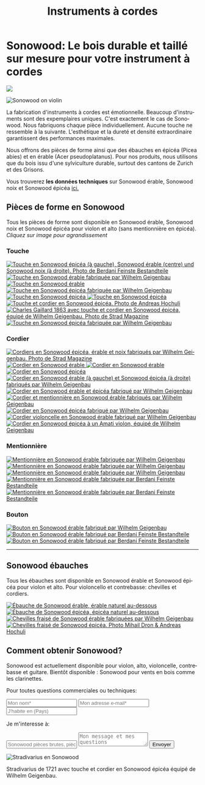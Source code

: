 ﻿---
lang: fr
title: 'Instruments à cordes'
order: 1
---

<div class="full-width-kenburns">
<div class="wrap-bg-image">

# Sonowood: Le bois durable et taillé sur mesure pour votre instrument à cordes

![](/assets/images/arrow-d-white.svg)

</div>
<img srcset="/assets/images/strings/sonowood_fingerboard_spruce_gaillard.JPG"
     src="/assets/images/strings/sonowood_fingerboard_spruce_gaillard.JPG" alt="Sonowood on violin">
</div>

<div class="full-width-grey">
<div class="wrap">

La fabrication d'instruments à cordes est émotionnelle. Beaucoup d'instruments sont des expemplaires uniques. C'est exactement le cas de Sonowood. Nous fabriquons chaque pièce individuellement. Aucune touche ne ressemble à la suivante. L'esthétique et la dureté et densité extraordinaire garantissent des performances maximales.

Nous offrons des pièces de forme ainsi que des ébauches en épicéa (Picea abies) et en érable (Acer pseudoplatanus). Pour nos produits, nous utilisons que du bois issu d'une sylviculture durable, surtout des cantons de Zurich et des Grisons.

Vous trouverez **les données techniques** sur Sonowood érable, Sonowood noix et Sonowood épicéa <a href="/fr/sonowood/#technicaldata">ici.</a>

</div>
</div>

<div class="full-width">
<div class="wrap">

## Pièces de forme en Sonowood

Tous les pièces de forme sont disponible en Sonowood érable, Sonowood noix et Sonowood épicéa pour violon et alto (sans mentionnière en épicéa). <br/>
*Cliquez sur image pour agrandissement*

### Touche

<div class="picturegallery">
  <a href="/assets/images/strings/sonowood_fingerboard_overview.JPG">
    <img src="/assets/images/strings/sonowood_fingerboard_overview.JPG" alt="Touche en Sonowood épicéa (à gauche), Sonowood érable (centre) und Sonowood noix (à droite). Photo de Berdani Feinste Bestandteile">
  </a>    
  <a href="/assets/images/strings/sonowood_fingerboard_maple1.jpg">
    <img src="/assets/images/strings/sonowood_fingerboard_maple1_thumb.jpg" alt="Touche en Sonowood érable fabriquée par Wilhelm Geigenbau">
  </a>
  <a href="/assets/images/strings/sonowood_fingerboard_maple2.jpg">
    <img src="/assets/images/strings/sonowood_fingerboard_maple2_thumb.jpg" alt="Touche en Sonowood érable">
  </a>
  <a href="/assets/images/strings/sonowood_fingerboard_spruce1.jpg">
    <img src="/assets/images/strings/sonowood_fingerboard_spruce1_thumb.jpg" alt="Touche en Sonowood épicéa fabriquée par Wilhelm Geigenbau">
  </a>
  <a href="/assets/images/strings/sonowood_fingerboard_spruce4.jpg">
    <img src="/assets/images/strings/sonowood_fingerboard_spruce4_thumb.jpg" alt="Touche en Sonowood épicéa">
  </a>
  <a href="/assets/images/strings/sonowood_fingerboard_spruce3.jpg">
    <img src="/assets/images/strings/sonowood_fingerboard_spruce3_thumb.jpg" alt="Touche en Sonowood épicéa">
  </a>
  <a href="/assets/images/strings/sonowood_fingerboard_spruce_hochuli.jpg">
    <img src="/assets/images/strings/sonowood_fingerboard_spruce_andreas_hochuli.jpg" alt="Touche et cordier en Sonowood épicéa. Photo de Andreas Hochuli">
  </a>
  <a href="/assets/images/strings/sonowood_fingerboard_spruce_gaillard.JPG">
    <img src="/assets/images/strings/sonowood_fingerboard_spruce_gaillard.JPG" alt="Charles Gaillard 1863 avec touche et cordier en Sonowood épicéa, équipé de Wilhelm Geigenbau. Photo de Strad Magazine">
  </a>
  <a href="/assets/images/strings/sonowood_fingerboard_spruce_wilhelm.jpg">
    <img src="/assets/images/strings/sonowood_fingerboard_spruce_wilhelm.jpg" alt="Touche en Sonowood épicéa fabriquée par Wilhelm Geigenbau">
  </a>
</div>

### Cordier

<div class="picturegallery">
  <a href="/assets/images/strings/sonowood_tailpiece_wilhelm.JPG">
    <img src="/assets/images/strings/sonowood_tailpiece_wilhelm.JPG" alt="Cordiers en Sonowood épicéa, érable et noix fabriqués par Wilhelm Geigenbau. Photo de Strad Magazine">
  </a>    
  <a href="/assets/images/strings/sonowood_tailpiece_maple2.jpg">
    <img src="/assets/images/strings/sonowood_tailpiece_maple2_thumb.jpg" alt="Cordier en Sonowood érable">
  </a>
  <a href="/assets/images/strings/sonowood_tailpiece_maple4.jpg">
    <img src="/assets/images/strings/sonowood_tailpiece_maple4_thumb.jpg" alt="Cordier en Sonowood érable">
  </a>
  <a href="/assets/images/strings/sonowood_tailpiece_spruce2.jpg">
    <img src="/assets/images/strings/sonowood_tailpiece_spruce2_thumb.jpg" alt="Cordier en Sonowood épicéa">
  </a>   
  <a href="/assets/images/strings/sonowood_tailpiece.jpg">
    <img src="/assets/images/strings/sonowood_tailpiece.jpg" alt="Cordier en Sonowood érable (à gauche) et Sonowood épicéa (à droite) fabriqués par Wilhelm Geigenbau">
  </a>   
  <a href="/assets/images/strings/sonowood_tailpiece_spruce_auslage.JPG">
    <img src="/assets/images/strings/sonowood_tailpiece_spruce_auslage.JPG" alt="Cordier en Sonowood érable et épicéa fabriqué par Wilhelm Geigenbau">
  </a>  
  <a href="/assets/images/strings/sonowood_tailpiece_maple1.jpg">
    <img src="/assets/images/strings/sonowood_tailpiece_maple1_thumb.jpg" alt="Cordier et mentionnière en Sonowood érable fabriqués par Wilhelm Geigenbau">
  </a>
  <a href="/assets/images/strings/sonowood_tailpiece_spruce1.jpg">
    <img src="/assets/images/strings/sonowood_tailpiece_spruce1_thumb.jpg" alt="Cordier en Sonowood épicéa fabriqué par Wilhelm Geigenbau">
  </a>
  <a href="/assets/images/strings/sonowood_tailpiece_maple_cello.JPG">
    <img src="/assets/images/strings/sonowood_tailpiece_maple_cello.JPG" alt="Cordier violoncelle en Sonowood érable fabriqué par Wilhelm Geigenbau">
  </a>   
  <a href="/assets/images/strings/sonowood_tailpiece_spruce_amati.jpg">
    <img src="/assets/images/strings/sonowood_tailpiece_spruce_amati.jpg" alt="Cordier en Sonowood épicéa à un Amati violon, équipé de Wilhelm Geigenbau">
  </a>
</div>

### Mentionnière

<div class="picturegallery">
  <a href="/assets/images/strings/sonowood_chinrest_maple1.jpg">
    <img src="/assets/images/strings/sonowood_chinrest_maple1_thumb.jpg" alt="Mentionnière en Sonowood érable fabriquée par Wilhelm Geigenbau">
  </a>
  <a href="/assets/images/strings/sonowood_chinrest_maple2.jpg">
    <img src="/assets/images/strings/sonowood_chinrest_maple2_thumb.jpg" alt="Mentionnière en Sonowood érable fabriquée par Wilhelm Geigenbau">
  </a>
  <a href="/assets/images/strings/sonowood_chinrest_maple3.jpg">
    <img src="/assets/images/strings/sonowood_chinrest_maple3_thumb.jpg" alt="Mentionnière en Sonowood érable fabriquée par Wilhelm Geigenbau">
  </a>
  <a href="/assets/images/strings/sonowood_chinrest_maple4.jpg">
    <img src="/assets/images/strings/sonowood_chinrest_maple4.jpg" alt="Mentionnière en Sonowood érable fabriquée par Berdani Feinste Bestandteile">
  </a>
  <a href="/assets/images/strings/sonowood_chinrest_maple5.jpg">
    <img src="/assets/images/strings/sonowood_chinrest_maple5.jpg" alt="Mentionnière en Sonowood érable fabriquée par Berdani Feinste Bestandteile">
  </a>
</div>

### Bouton

<div class="picturegallery">
  <a href="/assets/images/strings/sonowood_endbutton_maple1.jpg">
    <img src="/assets/images/strings/sonowood_endbutton_maple1_thumb.jpg" alt="Bouton en Sonowood érable fabriqué par Wilhelm Geigenbau">
  </a>
  <a href="/assets/images/strings/sonowood_endbutton_maple2.jpg">
    <img src="/assets/images/strings/sonowood_endbutton_maple2.jpg" alt="Bouton en Sonowood érable fabriqué par Berdani Feinste Bestandteile">
  </a>
  <a href="/assets/images/strings/sonowood_endbutton_maple3.jpg">
    <img src="/assets/images/strings/sonowood_endbutton_maple3.jpg" alt="Bouton en Sonowood érable fabriqué par Berdani Feinste Bestandteile">
  </a>
</div>

---

## Sonowood ébauches
Tous les ébauches sont disponible en Sonowood érable et Sonowood épicéa pour violon et alto. Pour violoncello et contrebasse: chevilles et cordiers.

<div class="picturegallery">
  <a href="/assets/images/strings/sonowood_timber_ahorn.jpg">
    <img src="/assets/images/strings/sonowood_timber_ahorn_thumb.jpg" alt="Ébauche de Sonowood érable, érable naturel au-dessous">
  </a>
  <a href="/assets/images/strings/sonowood_timber_spruce.jpg">
    <img src="/assets/images/strings/sonowood_timber_spruce_thumb.jpg" alt="Ébauche de Sonowood épicéa, épicéa naturel au-dessous">
  </a>
  <a href="/assets/images/strings/sonowood_pegs_maple1.jpg">
    <img src="/assets/images/strings/sonowood_pegs_maple1_thumb.jpg" alt="Chevilles fraisé de Sonowood érable fabriquées par Wilhelm Geigenbau">
  </a>
  <a href="/assets/images/strings/sonowood_pegs_spruce1.jpg">
    <img src="/assets/images/strings/sonowood_pegs_spruce1_thumb.jpg" alt="Chevilles fraisé de Sonowood épicéa. Photo Mihail Dron & Andreas Hochuli">
  </a>  
</div>

</div>
</div>

<div class="full-width-grey">
<div class="wrap">

## Comment obtenir Sonowood?

Sonowood est actuellement disponible pour violon, alto, violoncelle, contrebasse et guitare. Bientôt disponible : Sonowood pour vents en bois comme les clarinettes.

Pour toutes questions commerciales ou techniques:

<script type="text/javascript">var submitted=false;</script>
<iframe name="hidden_iframe" id="hidden_iframe" style="display:none;" onload="if(submitted)  {window.location='';}"></iframe>

<form class="form" action="https://docs.google.com/forms/d/e/1FAIpQLScmllSAdsWOnOCcoBK-MsPOgC_icTCNbm0XAqzfv1LYG1xaHw/formResponse" target="hidden_iframe" onsubmit="return confirm('Thank you for your interest! We will get in touch as soon as possible')">
<input type="text" name="entry.1998489538" class="input-line" placeholder="Mon nom*" required minlength="2">
<input type="email" name="entry.913371209" class="input-line" placeholder="Mon adresse e-mail*" required minlength="3">
<input type="text" name="entry.14292811" class="input-line" placeholder="J'habite en (Pays)" required minlength="2">
<p>Je m'interesse à:</p>
<input type="text" name="entry.812095084" class="input-line" placeholder="Sonowood pièces brutes, pièces pour (instrument), autres produits,...*" required minlength="5">
<textarea name="entry.1789398419" class="input-field" placeholder="Mon message et mes questions"></textarea>
<input type="hidden" name="entry.298481630" value="FR">
<button type="submit" class="form-submit">Envoyer</button>
</form>

</div>
</div>

<div class="full-width">
<div class="wrap">

<img srcset="/assets/images/News_4_Stradivarius_Stradivari_Geige_Griffbrett_Violin_Fingerboard_Tropical_Wood_Tropenholz_Ersatz_Replacement_Alternative_Sonowood_Swiss_Ebony_Ebony_Ebenholz.jpeg"
     src="/assets/images/News_4_Stradivarius_Stradivari_Geige_Griffbrett_Violin_Fingerboard_Tropical_Wood_Tropenholz_Ersatz_Replacement_Alternative_Sonowood_Swiss_Ebony_Ebony_Ebenholz.jpeg" alt="Stradivarius en Sonowood">
<figcaption>Stradivarius de 1721 avec touche et cordier en Sonowood épicéa équipé de Wilhelm Geigenbau.</figcaption>

</div>
</div>
